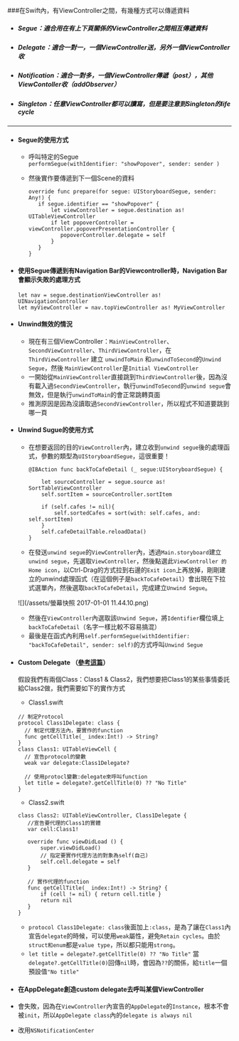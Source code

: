 ###在Swift內，有ViewController之間，有幾種方式可以傳遞資料

 * ##### Segue：適合用在有上下頁關係的ViewController之間相互傳遞資料
 * ##### Delegate：適合一對一，一個ViewController送，另外一個ViewController收
 * ##### Notification：適合一對多，一個ViewController傳遞（post），其他ViewContoller收（addObserver）
 * ##### Singleton：任意ViewController都可以讀寫，但是要注意到Singleton的life cycle
---
* #### Segue的使用方式

  * 呼叫特定的Segue  
    `performSegue(withIdentifier: "showPopover", sender: sender )`

  * 然後實作要傳遞到下一個Scene的資料

    ```
    override func prepare(for segue: UIStoryboardSegue, sender: Any!) {
       if segue.identifier == "showPopover" {
           let viewController = segue.destination as! UITableViewController
           if let popoverController = viewController.popoverPresentationController {
              popoverController.delegate = self
           }
       }
    }
    ```
* #### 使用Segue傳遞到有Navigation Bar的Viewcontroller時，Navigation Bar會顯示失敗的處理方式

  ```
  let nav = segue.destinationViewController as! UINavigationController
  let myViewController = nav.topViewController as! MyViewController
  ```
* #### Unwind無效的情況

  * 現在有三個ViewController：`MainViewController`、`SecondViewController`、`ThirdViewController`，在 `ThirdViewController` 建立 `unwindToMain` 和`unwindToSecond`的`Unwind Segue`，然後 `MainViewController`是`Initial ViewController`
  * 一開始從`MainViewController`直接跳到`ThirdViewController`後，因為沒有載入過`SecondViewController`，執行`unwindToSecond`的`unwind segue`會無效，但是執行`unwindToMain`的會正常跳轉頁面
  * 推測原因是因為沒讀取過`SecondViewController`，所以程式不知道要跳到哪一頁
* #### Unwind Sugue的使用方式

  * 在想要返回的目的`ViewController`內，建立收到`unwind segue`後的處理函式，參數的類型為`UIStoryboardSegue`，這很重要！

    ```
    @IBAction func backToCafeDetail (_ segue:UIStoryboardSegue) {

        let sourceController = segue.source as! SortTableViewController
        self.sortItem = sourceController.sortItem

        if (self.cafes != nil){
            self.sortedCafes = sort(with: self.cafes, and: self.sortItem)
        }
        self.cafeDetailTable.reloadData()
    }
    ```

  * 在發送`unwind segue`的`ViewController`內，透過`Main.storyboard`建立`unwind segue`，先選取`ViewController`，然後點選此`ViewController 的 Home icon`，以Ctrl-Drag的方式拉到右邊的`Exit icon`上再放掉，剛剛建立的unwind處理函式（在這個例子是`backToCafeDetail`）會出現在下拉式選單內，然後選取`backToCafeDetail`，完成建立`Unwind Segue`。

  ![](/assets/螢幕快照 2017-01-01 11.44.10.png)

  * 然後在`ViewController`內選取該`Unwind Segue`，將`Identifier`欄位填上`backToCafeDetail`（名字一樣比較不容易搞混）
  * 最後是在函式內利用`self.performSegue(withIdentifier: "backToCafeDetail", sender: self)`的方式呼叫`Unwind Segue`

* #### Custom Delegate （[參考這篇](http://eddychang.me/blog/swift/66-delegation-example.html)）

  假設我們有兩個Class：Class1 & Class2，我們想要把Class1的某些事情委託給Class2做，我們需要如下的實作方式

  * Class1.swift

  ```
  // 制定Protocol
  protocol Class1Delegate: class {
    // 制定代理方法內，要實作的function
    func getCellTitle(_ index:Int!) -> String?
  }
  class Class1: UITableViewCell {
    // 宣告protocol的變數
    weak var delegate:Class1Delegate?

    // 使用protocl變數:delegate來呼叫function
    let title = delegate?.getCellTitle(0) ?? "No Title"
  }
  ```

  * Class2.swift

  ```
  class Class2: UITableViewController, Class1Delegate {
     //宣告要代理的Class1的實體
     var cell:Class1!

     override func viewDidLoad () {
         super.viewDidLoad()
         // 指定要實作代理方法的對象為self(自己)
         self.cell.delegate = self
     }

     // 實作代理的function
     func getCellTitle(_ index:Int!) -> String? {         
         if (cell != nil) { return cell.title }
         return nil
     }
  } 
  ```

  * `protocol Class1Delegate: class`後面加上`:class`，是為了讓在`Class1`內宣告`delegate`的時候，可以使用`weak`屬性，避免`Retain cycles`。由於`struct和enum`都是`value type`，所以都只能用`strong`。
  * `let title = delegate?.getCellTitle(0) ?? "No Title"` 當`delegate?.getCellTitle(0)`回傳`nil`時，會因為`??`的關係，給`title`一個預設值`"No title"`


* #### 在AppDelegate創造custom delegate去呼叫某個ViewController
 * 會失敗，因為在`ViewController`內宣告的`AppDelegate`的`Instance`，根本不會被`init`，所以`AppDelegate class`內的`delegate is always nil`
 * 改用`NSNotificationCenter`
